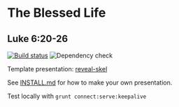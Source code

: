 # The Blessed Life
## Luke 6:20-26

[![Build status](https://github.com/sermons/blessed/actions/workflows/build.yml/badge.svg)](https://github.com/sermons/blessed/actions/workflows/build.yml)
![Dependency check](https://img.shields.io/librariesio/github/sermons/blessed)

Template presentation: [reveal-skel](https://github.com/sermons/reveal-skel)

See [INSTALL.md](INSTALL.md)
for how to make your own presentation.

Test locally with `grunt connect:serve:keepalive`
